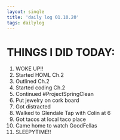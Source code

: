 ```yaml
---
layout: single
title: 'daily log 01.10.20'
tags: dailylog 
---
```


# THINGS I DID TODAY:
1. WOKE UP!!
2. Started HOML Ch.2 
3. Outlined Ch.2
4. Started coding Ch.2
5. Continued #ProjectSpringClean
6. Put jewelry on cork board
7. Got distracted
8. Walked to Glendale Tap with Colin at 6
9. Got tacos at local taco place
10. Came home to watch GoodFellas
11. SLEEPYTIME!!


